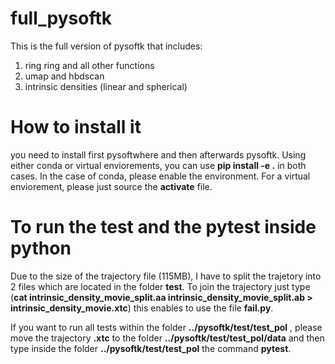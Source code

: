 # full_pysoftk


This is the full version of pysoftk that includes:

1. ring ring and all other functions
2. umap and hbdscan
3. intrinsic densities (linear and spherical)


# How to install it

you need to install first pysoftwhere and then afterwards pysoftk. Using either conda or virtual enviorements, you can use **pip install -e .**
in both cases. In the case of conda, please enable the environment. For a virtual enviorement, please just source the **activate** file.


# To run the test and the pytest inside python

Due to the size of the trajectory file (115MB), I have to split the trajetory into 2 files which are located in the folder **test**. 
To join the trajectory just type (**cat intrinsic_density_movie_split.aa intrinsic_density_movie_split.ab > intrinsic_density_movie.xtc**)
this enables to use the file **fail.py**. 

If you want to run all tests within the folder **../pysoftk/test/test_pol** , please move the trajectory **.xtc** to the folder
**../pysoftk/test/test_pol/data** and then type inside the folder **../pysoftk/test/test_pol** the command **pytest**.
